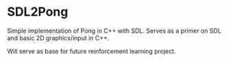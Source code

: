 # SDL2Pong
Simple implementation of Pong in C++ with SDL. Serves as a primer on SDL and basic 2D graphics/input in C++.

Will serve as base for future reinforcement learning project.
